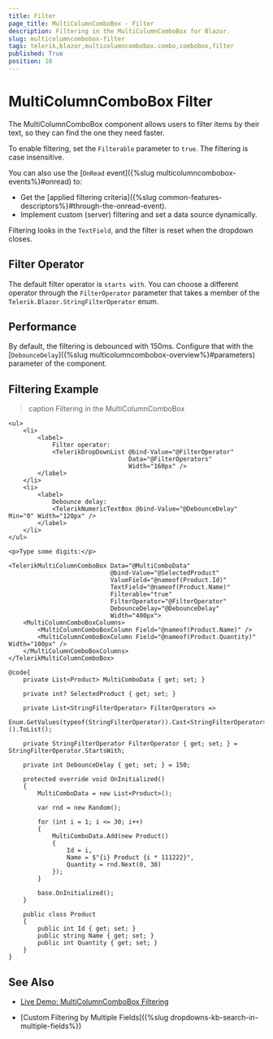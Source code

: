 ```yaml
---
title: Filter
page_title: MultiColumnComboBox - Filter
description: Filtering in the MultiColumnComboBox for Blazor.
slug: multicolumncombobox-filter
tags: telerik,blazor,multicolumncombobox.combo,combobox,filter
published: True
position: 10
---
```


# MultiColumnComboBox Filter

The MultiColumnComboBox component allows users to filter items by their text, so they can find the one they need faster.

To enable filtering, set the `Filterable` parameter to `true`. The filtering is case insensitive.

You can also use the [`OnRead` event]({%slug multicolumncombobox-events%}#onread) to:
* Get the [applied filtering criteria]({%slug common-features-descriptors%}#through-the-onread-event).
* Implement custom (server) filtering and set a data source dynamically.

Filtering looks in the `TextField`, and the filter is reset when the dropdown closes.

## Filter Operator

The default filter operator is `starts with`. You can choose a different operator through the `FilterOperator` parameter that takes a member of the `Telerik.Blazor.StringFilterOperator` enum.

## Performance

By default, the filtering is debounced with 150ms. Configure that with the [`DebounceDelay`]({%slug multicolumncombobox-overview%}#parameters) parameter of the component.

## Filtering Example

>caption Filtering in the MultiColumnComboBox

````CSHTML
<ul>
    <li>
        <label>
            Filter operator:
            <TelerikDropDownList @bind-Value="@FilterOperator"
                                 Data="@FilterOperators"
                                 Width="160px" />
        </label>
    </li>
    <li>
        <label>
            Debounce delay:
            <TelerikNumericTextBox @bind-Value="@DebounceDelay" Min="0" Width="120px" />
        </label>
    </li>
</ul>

<p>Type some digits:</p>

<TelerikMultiColumnComboBox Data="@MultiComboData"
                            @bind-Value="@SelectedProduct"
                            ValueField="@nameof(Product.Id)"
                            TextField="@nameof(Product.Name)"
                            Filterable="true"
                            FilterOperator="@FilterOperator"
                            DebounceDelay="@DebounceDelay"
                            Width="400px">
    <MultiColumnComboBoxColumns>
        <MultiColumnComboBoxColumn Field="@nameof(Product.Name)" />
        <MultiColumnComboBoxColumn Field="@nameof(Product.Quantity)" Width="100px" />
    </MultiColumnComboBoxColumns>
</TelerikMultiColumnComboBox>

@code{
    private List<Product> MultiComboData { get; set; }

    private int? SelectedProduct { get; set; }

    private List<StringFilterOperator> FilterOperators =>
        Enum.GetValues(typeof(StringFilterOperator)).Cast<StringFilterOperator>().ToList();

    private StringFilterOperator FilterOperator { get; set; } = StringFilterOperator.StartsWith;

    private int DebounceDelay { get; set; } = 150;

    protected override void OnInitialized()
    {
        MultiComboData = new List<Product>();

        var rnd = new Random();

        for (int i = 1; i <= 30; i++)
        {
            MultiComboData.Add(new Product()
            {
                Id = i,
                Name = $"{i} Product {i * 111222}",
                Quantity = rnd.Next(0, 30)
            });
        }

        base.OnInitialized();
    }

    public class Product
    {
        public int Id { get; set; }
        public string Name { get; set; }
        public int Quantity { get; set; }
    }
}
````


## See Also

* [Live Demo: MultiColumnComboBox Filtering](https://demos.telerik.com/blazor-ui/multicolumncombobox/filtering)

* [Custom Filtering by Multiple Fields]({%slug dropdowns-kb-search-in-multiple-fields%})
